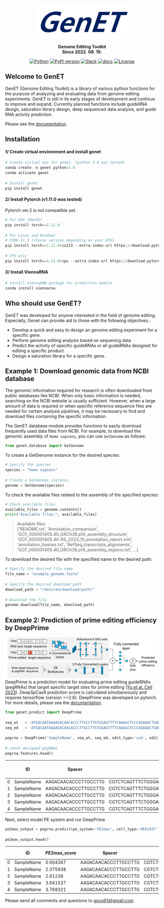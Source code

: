 <div align="center">
  
  <img src="https://github.com/Goosang-Yu/genet/blob/main/docs/en/assets/images/logo.png?raw=true" width="300"/>

**Genome Editing Toolkit** </br>
**Since 2022. 08. 19.** </br>

[![Python](https://img.shields.io/badge/Python-3.7%20%7C%203.8%20%7C%203.9%20%7C%203.10-blue)](https://badge.fury.io/py/genet) 
[![PyPI version](https://badge.fury.io/py/genet.svg)](https://badge.fury.io/py/genet) 
[![Slack](https://img.shields.io/badge/slack-chat-blueviolet.svg?logo=slack)](https://genethq.slack.com/archives/C04DP727E4E)
[![docs](https://img.shields.io/badge/Docs-Tutorials-blue)](https://goosang-yu.github.io/genet/getting_started/)
[![License](https://img.shields.io/pypi/l/ansicolortags.svg)](https://img.shields.io/pypi/l/ansicolortags.svg) 


<div align="left">

## Welcome to GenET
GenET (Genome Editing Toolkit) is a library of various python functions for the purpose of analyzing and evaluating data from genome editing experiments. GenET is still in its early stages of development and continue to improve and expand. Currently planned functions include guideRNA design, saturation library design, deep sequenced data analysis, and guide RNA activity prediction.

Please see the [documentation](https://goosang-yu.github.io/genet/).


## Installation
#### 1/ Create virtual environment and install genet
```python
# Create virtual env for genet. (python 3.8 was tested)
conda create -n genet python=3.8
conda activate genet

# Install genet
pip install genet
```

#### 2/ Install Pytorch (v1.11.0 was tested)  
Pytorch ver.2 is not compatible yet.
```python
# For OSX (MacOS)
pip install torch==1.11.0

# For Linux and Windows
# CUDA 11.3 (choose version degending on your GPU)
pip install torch==1.11.0+cu113 --extra-index-url https://download.pytorch.org/whl/cu113

# CPU only
pip install torch==1.11.0+cpu --extra-index-url https://download.pytorch.org/whl/cpu
```
#### 3/ Install ViennaRNA
```python
# install ViennaRNA package for prediction module
conda install viennarna
```

## Who should use GenET?
GenET was developed for anyone interested in the field of genome editing. Especially, Genet can provide aid to those with the following objectives.: <br />

- Develop a quick and easy to design an genome editing experiment for a specific gene.
- Perform genome editing analysis based on sequening data
- Predict the activtiy of specific guideRNAs or all guideRNAs designed for editing a specific product.
- Design a saturation library for a specific gene.



## Example 1: Download genomic data from NCBI database

The genomic information required for research is often downloaded from public databases like NCBI. When only basic information is needed, searching on the NCBI website is usually sufficient. However, when a large amount of data is required or when specific reference sequence files are needed for certain analysis pipelines, it may be necessary to find and download files containing the specific information.

The GenET database module provides functions to easily download frequently used data files from NCBI. For example, to download the genomic assembly of `Homo sapiens`, you can use `GetGenome` as follows:

```python 
from genet.database import GetGenome
```

To create a GetGenome instance for the desired species:
```python
# Specify the species
species = "Homo sapiens"

# Create a GetGenome instance
genome = GetGenome(species)
```

To check the available files related to the assembly of the specified species:
```python
# Check available files
available_files = genome.contents()
print("Available files:", available_files)
```

> Available files:    
  ['README.txt',
 'Annotation_comparison',
 'GCF_000001405.40_GRCh38.p14_assembly_structure',
 'GCF_000001405.40-RS_2023_10_annotation_report.xml',
 'annotation_hashes.txt',
 'RefSeq_transcripts_alignments',
 'GCF_000001405.40_GRCh38.p14_assembly_regions.txt',
 ...]

To download the desired file with the specified name to the desired path:
```python
# Specify the desired file name
file_name = "example_genome.fasta"

# Specify the desired download path
download_path = "/desired/download/path/"

# Download the file
genome.download(file_name, download_path)
```


## Example 2: Prediction of prime editing efficiency by DeepPrime
![](docs/en/assets/contents/en_1_4_1_DeepPrime_architecture.svg)
DeepPrime is a prediction model for evaluating prime editing guideRNAs (pegRNAs) that target specific target sites for prime editing ([Yu et al. Cell 2023](https://doi.org/10.1016/j.cell.2023.03.034)). DeepSpCas9 prediction score is calculated simultaneously and requires tensorflow (version >=2.6). DeepPrime was developed on pytorch. For more details, please see the [documentation](https://goosang-yu.github.io/genet/).

```python 
from genet.predict import DeepPrime

seq_wt   = 'ATGACAATAAAAGACAACACCCTTGCCTTGTGGAGTTTTCAAAGCTCCCAGAAACTGAGAAGAACTATAACCTGCAAATGTCAACTGAAACCTTAAAGTGAGTATTTAATTGAGCTGAAGT'
seq_ed   = 'ATGACAATAAAAGACAACACCCTTGCCTTGTGGAGTTTTCAAAGCTCCCAGAAACTGAGACGAACTATAACCTGCAAATGTCAACTGAAACCTTAAAGTGAGTATTTAATTGAGCTGAAGT'

pegrna = DeepPrime('SampleName', seq_wt, seq_ed, edit_type='sub', edit_len=1)

# check designed pegRNAs
pegrna.features.head()
```

|     | ID   | Spacer               | RT-PBS                                            | PBS_len | RTT_len | RT-PBS_len | Edit_pos | Edit_len | RHA_len | Target                                            | ... | deltaTm_Tm4-Tm2 | GC_count_PBS | GC_count_RTT | GC_count_RT-PBS | GC_contents_PBS | GC_contents_RTT | GC_contents_RT-PBS | MFE_RT-PBS-polyT | MFE_Spacer | DeepSpCas9_score |
| --- | ---- | -------------------- | ------------------------------------------------- | ------- | ------- | ---------- | -------- | -------- | ------- | ------------------------------------------------- | --- | --------------- | ------------ | ------------ | --------------- | --------------- | --------------- | ------------------ | ---------------- | ---------- | ---------------- |
| 0   | SampleName | AAGACAACACCCTTGCCTTG | CGTCTCAGTTTCTGGGAGCTTTGAAAACTCCACAAGGCAAGG        | 7       | 35      | 42         | 34       | 1        | 1       | ATAAAAGACAACACCCTTGCCTTGTGGAGTTTTCAAAGCTCCCAGA... | ... | \-340.105       | 5            | 16           | 21              | 71.42857        | 45.71429        | 50                 | \-10.4           | \-0.6      | 45.96754         |
| 1   | SampleName | AAGACAACACCCTTGCCTTG | CGTCTCAGTTTCTGGGAGCTTTGAAAACTCCACAAGGCAAGGG       | 8       | 35      | 43         | 34       | 1        | 1       | ATAAAAGACAACACCCTTGCCTTGTGGAGTTTTCAAAGCTCCCAGA... | ... | \-340.105       | 6            | 16           | 22              | 75              | 45.71429        | 51.16279           | \-10.4           | \-0.6      | 45.96754         |
| 2   | SampleName | AAGACAACACCCTTGCCTTG | CGTCTCAGTTTCTGGGAGCTTTGAAAACTCCACAAGGCAAGGGT      | 9       | 35      | 44         | 34       | 1        | 1       | ATAAAAGACAACACCCTTGCCTTGTGGAGTTTTCAAAGCTCCCAGA... | ... | \-340.105       | 6            | 16           | 22              | 66.66667        | 45.71429        | 50                 | \-10.4           | \-0.6      | 45.96754         |
| 3   | SampleName | AAGACAACACCCTTGCCTTG | CGTCTCAGTTTCTGGGAGCTTTGAAAACTCCACAAGGCAAGGGTG     | 10      | 35      | 45         | 34       | 1        | 1       | ATAAAAGACAACACCCTTGCCTTGTGGAGTTTTCAAAGCTCCCAGA... | ... | \-340.105       | 7            | 16           | 23              | 70              | 45.71429        | 51.11111           | \-10.4           | \-0.6      | 45.96754         |
| 4   | SampleName | AAGACAACACCCTTGCCTTG | CGTCTCAGTTTCTGGGAGCTTTGAAAACTCCACAAGGCAAGGGTGT    | 11      | 35      | 46         | 34       | 1        | 1       | ATAAAAGACAACACCCTTGCCTTGTGGAGTTTTCAAAGCTCCCAGA... | ... | \-340.105       | 7            | 16           | 23              | 63.63636        | 45.71429        | 50                 | \-10.4           | \-0.6      | 45.96754         |


Next, select model PE system and run DeepPrime
```python 
pe2max_output = pegrna.predict(pe_system='PE2max', cell_type='HEK293T')

pe2max_output.head()
```

|   | ID   | PE2max_score | Spacer               | RT-PBS                                         | PBS_len | RTT_len | RT-PBS_len | Edit_pos | Edit_len | RHA_len | Target                                            |
| - | ---- | ------------ | -------------------- | ---------------------------------------------- | ------- | ------- | ---------- | -------- | -------- | ------- | ------------------------------------------------- |
| 0 | SampleName | 0.904387     | AAGACAACACCCTTGCCTTG | CGTCTCAGTTTCTGGGAGCTTTGAAAACTCCACAAGGCAAGG     | 7       | 35      | 42         | 34       | 1        | 1       | ATAAAAGACAACACCCTTGCCTTGTGGAGTTTTCAAAGCTCCCAGA... |
| 1 | SampleName | 2.375938     | AAGACAACACCCTTGCCTTG | CGTCTCAGTTTCTGGGAGCTTTGAAAACTCCACAAGGCAAGGG    | 8       | 35      | 43         | 34       | 1        | 1       | ATAAAAGACAACACCCTTGCCTTGTGGAGTTTTCAAAGCTCCCAGA... |
| 2 | SampleName | 2.61238      | AAGACAACACCCTTGCCTTG | CGTCTCAGTTTCTGGGAGCTTTGAAAACTCCACAAGGCAAGGGT   | 9       | 35      | 44         | 34       | 1        | 1       | ATAAAAGACAACACCCTTGCCTTGTGGAGTTTTCAAAGCTCCCAGA... |
| 3 | SampleName | 3.641537     | AAGACAACACCCTTGCCTTG | CGTCTCAGTTTCTGGGAGCTTTGAAAACTCCACAAGGCAAGGGTG  | 10      | 35      | 45         | 34       | 1        | 1       | ATAAAAGACAACACCCTTGCCTTGTGGAGTTTTCAAAGCTCCCAGA... |
| 4 | SampleName | 3.768321     | AAGACAACACCCTTGCCTTG | CGTCTCAGTTTCTGGGAGCTTTGAAAACTCCACAAGGCAAGGGTGT | 11      | 35      | 46         | 34       | 1        | 1       | ATAAAAGACAACACCCTTGCCTTGTGGAGTTTTCAAAGCTCCCAGA... |


Please send all comments and questions to gsyu93@gmail.com